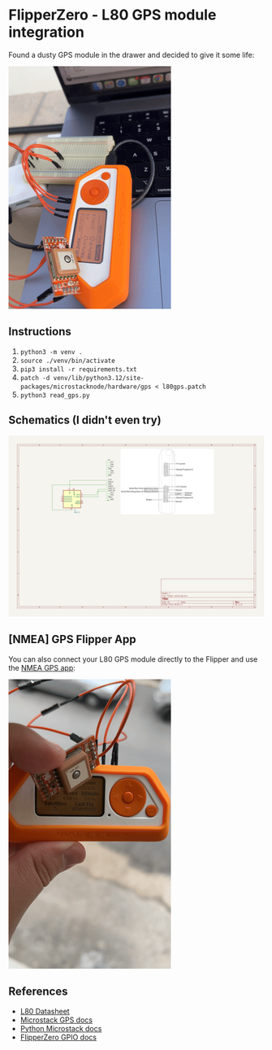 # FlipperZero - L80 GPS module integration

Found a dusty GPS module in the drawer and decided to give it some life:

![](./media/blink.gif)

## Instructions

1. `python3 -m venv .`
2. `source ./venv/bin/activate`
3. `pip3 install -r requirements.txt`
4. `patch -d venv/lib/python3.12/site-packages/microstacknode/hardware/gps < l80gps.patch`
5. `python3 read_gps.py`

## Schematics (I didn't even try)

![](./media/flipper_l80_schematics.jpg)

## [NMEA] GPS Flipper App

You can also connect your L80 GPS module directly to the Flipper and use the [NMEA GPS app](https://github.com/ezod/flipperzero-gps):

![](./media/blink-no-bus.gif)

## References

- [L80 Datasheet](https://www.quectel.com/wp-content/uploads/2021/03/Quectel_L80_Hardware_Design_V1.5-1.pdf)
- [Microstack GPS docs](https://www.farnell.com/datasheets/1860443.pdf)
- [Python Microstack docs](https://python3-microstacknode.readthedocs.io/en/latest/example.html)
- [FlipperZero GPIO docs](https://docs.flipper.net/gpio-and-modules)
